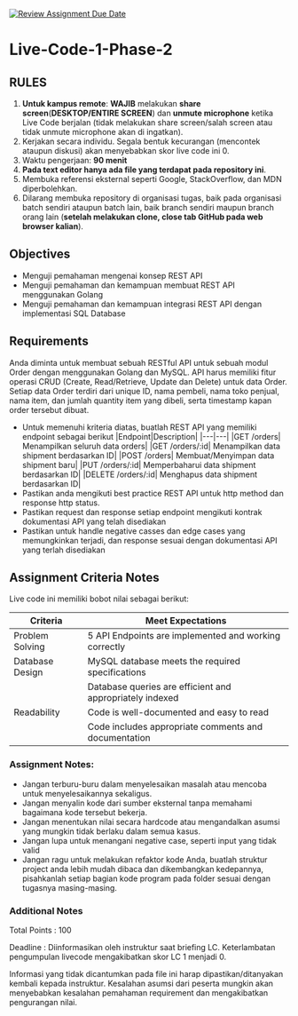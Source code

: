 [![Review Assignment Due Date](https://classroom.github.com/assets/deadline-readme-button-22041afd0340ce965d47ae6ef1cefeee28c7c493a6346c4f15d667ab976d596c.svg)]([https://classroom.github.com/a/R1iT3SE6)
# Live-Code-1-Phase-2
## RULES
1. **Untuk kampus remote**: **WAJIB** melakukan **share screen**(**DESKTOP/ENTIRE SCREEN**) dan **unmute microphone** ketika Live Code
berjalan (tidak melakukan share screen/salah screen atau tidak unmute microphone akan di ingatkan).
2. Kerjakan secara individu. Segala bentuk kecurangan (mencontek ataupun diskusi) akan menyebabkan skor live code ini 0.
3. Waktu pengerjaan: **90 menit**
4. **Pada text editor hanya ada file yang terdapat pada repository ini**.
5. Membuka referensi eksternal seperti Google, StackOverflow, dan MDN diperbolehkan.
6. Dilarang membuka repository di organisasi tugas, baik pada organisasi batch sendiri ataupun batch lain, baik branch sendiri maupun branch orang
lain (**setelah melakukan clone, close tab GitHub pada web browser kalian**).

## Objectives
- Menguji pemahaman mengenai konsep REST API
- Menguji pemahaman dan kemampuan membuat REST API menggunakan Golang
- Menguji pemahaman dan kemampuan integrasi REST API dengan implementasi SQL Database

## Requirements
Anda diminta untuk membuat sebuah RESTful API untuk sebuah modul Order dengan menggunakan Golang dan MySQL. API harus memiliki fitur operasi CRUD (Create, Read/Retrieve, Update dan Delete) untuk data Order. Setiap data Order terdiri dari unique ID, nama pembeli, nama toko penjual, nama item, dan jumlah quantity item yang dibeli, serta timestamp kapan order tersebut dibuat.

- Untuk memenuhi kriteria diatas, buatlah REST API yang memiliki endpoint sebagai berikut
  |Endpoint|Description|
  |---|---|
  |GET /orders| Menampilkan seluruh data orders|
  |GET /orders/:id| Menampilkan data shipment berdasarkan ID|
  |POST /orders| Membuat/Menyimpan data shipment baru|
  |PUT /orders/:id| Memperbaharui data shipment berdasarkan ID|
  |DELETE /orders/:id| Menghapus data shipment berdasarkan ID|
- Pastikan anda mengikuti best practice REST API untuk http method dan response http status.
- Pastikan request dan response setiap endpoint mengikuti kontrak dokumentasi API yang telah disediakan
- Pastikan untuk handle negative casses dan edge cases yang memungkinkan terjadi, dan response sesuai dengan dokumentasi API yang terlah disediakan

## Assignment Criteria Notes
Live code ini memiliki bobot nilai sebagai berikut:

|Criteria|Meet Expectations|
|---|---|
|Problem Solving|5 API Endpoints are implemented and working correctly|
|Database Design |MySQL database meets the required specifications|
||Database queries are efficient and appropriately indexed|
|Readability|Code is well-documented and easy to read|
||Code includes appropriate comments and documentation|

### Assignment Notes:
- Jangan terburu-buru dalam menyelesaikan masalah atau mencoba untuk menyelesaikannya sekaligus.
- Jangan menyalin kode dari sumber eksternal tanpa memahami bagaimana kode tersebut bekerja.
- Jangan menentukan nilai secara hardcode atau mengandalkan asumsi yang mungkin tidak berlaku dalam semua kasus.
- Jangan lupa untuk menangani negative case, seperti input yang tidak valid
- Jangan ragu untuk melakukan refaktor kode Anda, buatlah struktur project anda lebih mudah dibaca dan dikembangkan kedepannya, pisahkanlah setiap bagian kode program pada folder sesuai dengan tugasnya masing-masing.

### Additional Notes
Total Points : 100

Deadline : Diinformasikan oleh instruktur saat briefing LC. Keterlambatan pengumpulan livecode mengakibatkan skor LC 1 menjadi 0.

Informasi yang tidak dicantumkan pada file ini harap dipastikan/ditanyakan kembali kepada instruktur. Kesalahan asumsi dari peserta mungkin akan menyebabkan kesalahan pemahaman requirement dan mengakibatkan pengurangan nilai.
